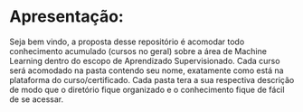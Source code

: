 # Apresentação:
Seja bem vindo, a proposta desse repositório é acomodar todo conhecimento acumulado (cursos no geral) sobre a área de Machine Learning dentro do escopo de Aprendizado Supervisionado. Cada curso será acomodado na pasta contendo seu nome, exatamente como está na plataforma do curso/certificado. Cada pasta tera a sua respectiva descrição de modo que o diretório fique organizado e o conhecimento fique de fácil de se acessar.
